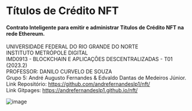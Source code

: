 # Títulos de Crédito NFT
#### Contrato Inteligente para emitir e administrar Títulos de Crédito NFT na rede Ethereum.  
  
UNIVERSIDADE FEDERAL DO RIO GRANDE DO NORTE  
INSTITUTO METRÓPOLE DIGITAL  
IMD0913 - BLOCKCHAIN E APLICAÇÕES DESCENTRALIZADAS - T01 (2023.2)  
PROFESSOR: 	DANILO CURVELO DE SOUZA  
Grupo 5: André Augusto Fernandes & Edvaldo Dantas de Medeiros Júnior.  
Link Repositório: https://github.com/andrefernandeslp1/nft/  
Link Gitpages: https://andrefernandeslp1.github.io/nft/  

![image](https://raw.githubusercontent.com/andrefernandeslp1/nft/main/auxiliares/Capturar.PNG)

